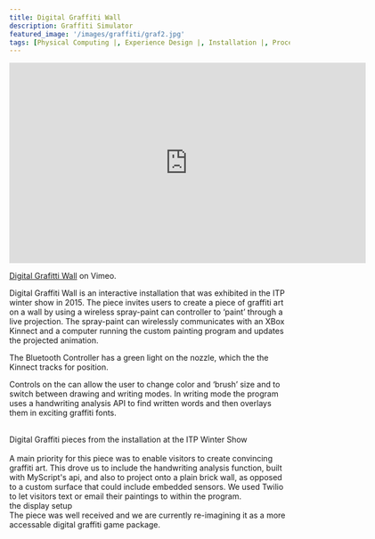 ```yaml
---
title: Digital Graffiti Wall
description: Graffiti Simulator
featured_image: '/images/graffiti/graf2.jpg'
tags: [Physical Computing |, Experience Design |, Installation |, Processing]
---
```


<iframe src="https://player.vimeo.com/video/114297732" width="640" height="360" frameborder="0" webkitallowfullscreen mozallowfullscreen allowfullscreen></iframe>
<p><a href="https://vimeo.com/114297732">Digital Grafitti Wall</a> on Vimeo.</p>

Digital Graffiti Wall is an interactive installation that was exhibited in the ITP winter show in 2015. The piece invites users to create a piece of graffiti art on a wall by using a wireless spray-paint can controller to ‘paint’  through a live projection. The spray-paint can wirelessly communicates with an XBox Kinnect and a computer running the custom painting program and updates the projected animation.

<div class="img_row">
	<img class="col three" src="{{ site.baseurl }}/img/graffiti/can.gif" alt="" title="controller"/>
	
</div>
<div class="col three caption">
	The Bluetooth Controller has a green light on the nozzle, which the the Kinnect tracks for position.
</div>






Controls on the can allow the user to change color and ‘brush’ size and to switch between drawing and writing modes. 
In writing mode the program uses a handwriting analysis API to find written words and then overlays them in exciting graffiti fonts.
<div class="img_row">
<img class="col one" src="{{ site.baseurl }}/img/graffiti/graf1.jpg" alt="" title="graffiti piece"/>
<img class="col one" src="{{ site.baseurl }}/img/graffiti/tag21.jpg" alt="" title="graffiti piece"/>
<img class="col one" src="{{ site.baseurl }}/img/graffiti/tag1.jpg" alt="" title="graffiti piece"/>
</div>
<div class="col three caption">
 Digital Graffiti pieces from the installation at the ITP Winter Show
</div>
<br>
A main priority for this piece was to enable visitors to create convincing graffiti art. This drove us to include the handwriting analysis function, built with MyScript's api, and also to project onto a plain brick wall, as opposed to a custom surface that could include embedded sensors. 
We used Twilio to let visitors text or email their paintings to within the program.

<div class="img_row">
	<img class="col three" src="{{ site.baseurl }}/img/graffiti/setup.jpg" alt="" title="graffiti gif"/>
	<div class="col three caption">
 the display setup
</div>
<img class="col three" src="{{ site.baseurl }}/img/graffiti/graf2.gif" alt="" title="graffiti gif"/>
</div>
The piece was well received and we are currently re-imagining it as a more accessable digital graffiti game package.


